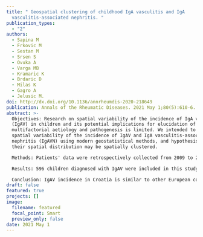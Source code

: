 ```yaml
---
title: " Geospatial clustering of childhood IgA vasculitis and IgA
  vasculitis-associated nephritis. "
publication_types:
  - "2"
authors:
  - Sapina M
  - Frkovic M
  - Sestan M
  - Srsen S
  - Ovuka A
  - Varga MB
  - Kramaric K
  - Brdaric D
  - Milas K
  - Gagro A
  - Jelusic M.
doi: http://dx.doi.org/10.1136/annrheumdis-2020-218649
publication: Annals of the Rheumatic Diseases. 2021 May 1;80(5):610-6.
abstract: >-
  Objectives: Research on spatial variability of the incidence of IgA vasculitis
  (IgAV) in children and its potential implications for elucidation of the
  multifactorial aetiology and pathogenesis is limited. We intended to observe
  spatial variability of the incidence of IgAV and IgA vasculitis-associated
  nephritis (IgAVN) using modern geostatistical methods, and hypothesised that
  their spatial distribution may be spatially clustered.

  Methods: Patients' data were retrospectively collected from 2009 to 2019 in five Croatian University Hospital Centres for paediatric rheumatology, and census data were used to calculate the incidence of IgAV. Using spatial empirical Bayesian smoothing, local Morans’ I and local indicator of spatial autocorrelation (LISA), we performed spatial statistical analysis.

  Results: 596 children diagnosed with IgAV were included in this study, of which 313 (52.52%) were male. The average annual incidence proportion was estimated to be 6.79 per 100 000 children, and the prevalence of IgAVN was 19.6%. Existence of spatial autocorrelation was observed in both IgAV and IgAVN; however, clustering distribution differed. While IgAV showed clustering in Mediterranean and west continental part around cities, IgAVN was clustered in the northern Mediterranean and eastern continental part, where a linear cluster following the Drava and Danube river was observed.

  Conclusion: IgAV incidence in Croatia is similar to other European countries. Spatial statistical analysis showed a non-random distribution of IgAV and IgAVN. Although aetiological associations cannot be inferred, spatial analytical techniques may help in investigating and generating new hypotheses in non-communicable diseases considering possible environmental risk factors and identification of potential genetic or epigenetic diversity.
draft: false
featured: true
projects: []
image:
  filename: featured
  focal_point: Smart
  preview_only: false
date: 2021 May 1
---
```

